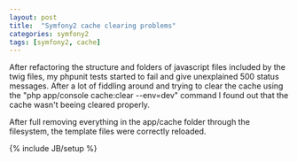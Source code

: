 ```yaml
---
layout: post
title:  "Symfony2 cache clearing problems"
categories: symfony2
tags: [symfony2, cache]
---
```


After refactoring the structure and folders of javascript files included by the twig files, my phpunit tests started to fail and give unexplained 500 status messages. After a lot of fiddling around and trying to clear the cache using the "php app/console cache:clear --env=dev" command I found out that the cache wasn't beeing cleared properly. 

After full removing everything in the app/cache folder through the filesystem, the template files were correctly reloaded.

{% include JB/setup %}